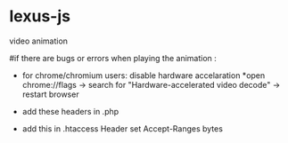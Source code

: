# lexus-js
video animation


#if there are bugs or errors when playing the animation :
  * for chrome/chromium users: disable hardware accelaration
      *open chrome://flags -> search for "Hardware-accelerated video decode" -> restart browser
      
  * add these headers in .php 
      <?php
      header('Accept-Ranges: bytes');
      header('Cache-Control: no-cache');
      header("Cache-Control: no-store, no-cache, must-revalidate, max-age=0");
      header("Cache-Control: post-check=0, pre-check=0", false);
      ?>
  * add this in .htaccess
      <IfModule mod_headers.c> 
      Header set Accept-Ranges bytes 
      </IfModule> 
